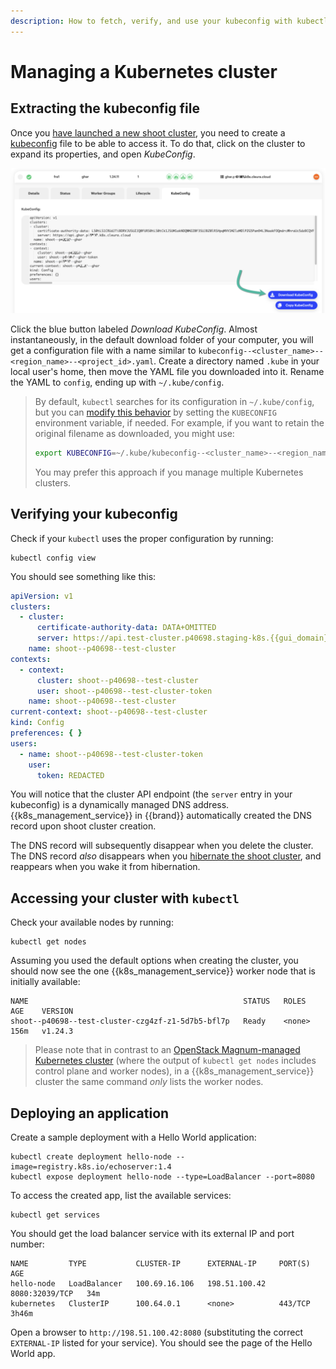 ```yaml
---
description: How to fetch, verify, and use your kubeconfig with kubectl.
---
```

# Managing a Kubernetes cluster

## Extracting the kubeconfig file

Once you [have launched a new shoot cluster](create-shoot-cluster), you need to create a [kubeconfig](https://kubernetes.io/docs/concepts/configuration/organize-cluster-access-kubeconfig/) file to be able to access it.
To do that, click on the cluster to expand its properties, and open *KubeConfig*.

![KubeConfig tab in {{k8s_management_service}} Shoot view](assets/shoot_kubeconfig.png)

Click the blue button labeled *Download KubeConfig*. Almost
instantaneously, in the default download folder of your computer, you
will get a configuration file with a name similar to
`kubeconfig--<cluster_name>--<region_name>--<project_id>.yaml`. Create a
directory named `.kube` in your local user's home, then move the YAML
file you downloaded into it. Rename the YAML to `config`, ending up with
`~/.kube/config`.

> By default, `kubectl` searches for its configuration in
> `~/.kube/config`, but you can [modify this
> behavior](https://kubernetes.io/docs/concepts/configuration/organize-cluster-access-kubeconfig/)
> by setting the `KUBECONFIG` environment variable, if needed. For
> example, if you want to retain the original filename as downloaded,
> you might use:
>
> ```bash
> export KUBECONFIG=~/.kube/kubeconfig--<cluster_name>--<region_name>--<project_id>.yaml
> ```
>
> You may prefer this approach if you manage multiple Kubernetes
> clusters.

## Verifying your kubeconfig

Check if your `kubectl` uses the proper configuration by running:

```shell
kubectl config view
```

You should see something like this:

```yaml
apiVersion: v1
clusters:
  - cluster:
      certificate-authority-data: DATA+OMITTED
      server: https://api.test-cluster.p40698.staging-k8s.{{gui_domain}}
    name: shoot--p40698--test-cluster
contexts:
  - context:
      cluster: shoot--p40698--test-cluster
      user: shoot--p40698--test-cluster-token
    name: shoot--p40698--test-cluster
current-context: shoot--p40698--test-cluster
kind: Config
preferences: { }
users:
  - name: shoot--p40698--test-cluster-token
    user:
      token: REDACTED
```

You will notice that the cluster API endpoint (the `server` entry in your kubeconfig) is a dynamically managed DNS address.
{{k8s_management_service}} in {{brand}} automatically created the DNS record upon shoot cluster creation.

The DNS record will subsequently disappear when you delete the cluster.
The DNS record *also* disappears when you [hibernate the shoot cluster](hibernate-shoot-cluster.md), and reappears when you wake it from hibernation.

## Accessing your cluster with `kubectl`

Check your available nodes by running:

```shell
kubectl get nodes
```

Assuming you used the default options when creating the cluster, you should now see the one {{k8s_management_service}} worker node that is initially available:

```console
NAME                                                STATUS   ROLES    AGE    VERSION
shoot--p40698--test-cluster-czg4zf-z1-5d7b5-bfl7p   Ready    <none>   156m   v1.24.3
```

> Please note that in contrast to an [OpenStack Magnum-managed Kubernetes cluster](../../../openstack/magnum/new-k8s-cluster) (where the output of `kubectl get nodes` includes control plane and worker nodes), in a {{k8s_management_service}} cluster the same command *only* lists the worker nodes.

## Deploying an application

Create a sample deployment with a Hello World application:

```shell
kubectl create deployment hello-node --image=registry.k8s.io/echoserver:1.4
kubectl expose deployment hello-node --type=LoadBalancer --port=8080
```

To access the created app, list the available services:

```shell
kubectl get services
```

You should get the load balancer service with its external IP and port
number:

```console
NAME         TYPE           CLUSTER-IP      EXTERNAL-IP     PORT(S)          AGE
hello-node   LoadBalancer   100.69.16.106   198.51.100.42   8080:32039/TCP   34m
kubernetes   ClusterIP      100.64.0.1      <none>          443/TCP          3h46m
```

Open a browser to `http://198.51.100.42:8080` (substituting the correct `EXTERNAL-IP` listed for your service).
You should see the page of the Hello World app.
